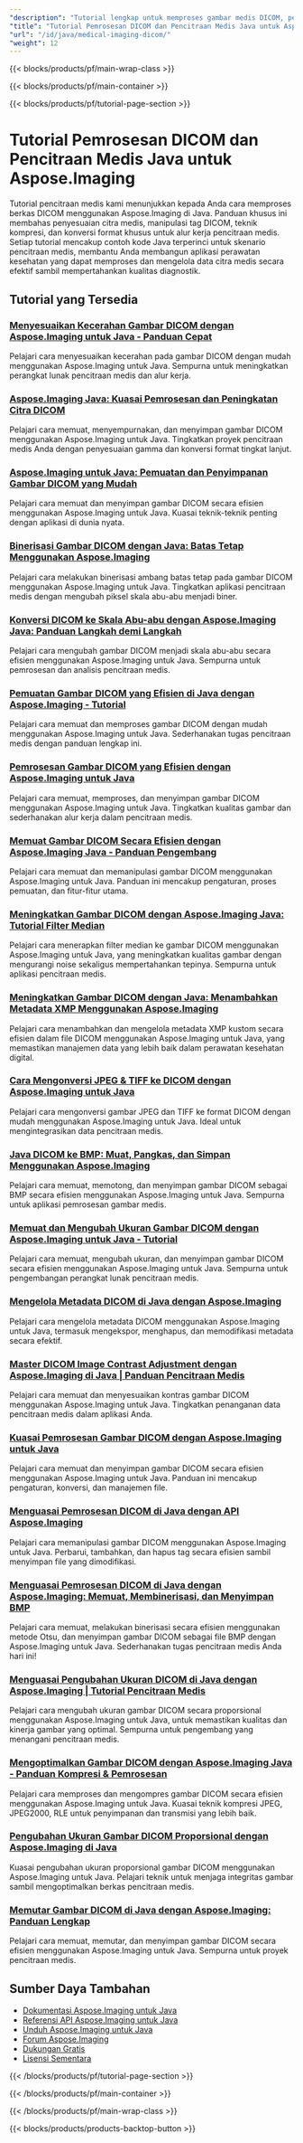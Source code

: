 ```yaml
---
"description": "Tutorial lengkap untuk memproses gambar medis DICOM, penyesuaian, dan operasi pencitraan medis khusus dengan Aspose.Imaging untuk Java."
"title": "Tutorial Pemrosesan DICOM dan Pencitraan Medis Java untuk Aspose.Imaging"
"url": "/id/java/medical-imaging-dicom/"
"weight": 12
---
```


{{< blocks/products/pf/main-wrap-class >}}

{{< blocks/products/pf/main-container >}}

{{< blocks/products/pf/tutorial-page-section >}}
# Tutorial Pemrosesan DICOM dan Pencitraan Medis Java untuk Aspose.Imaging

Tutorial pencitraan medis kami menunjukkan kepada Anda cara memproses berkas DICOM menggunakan Aspose.Imaging di Java. Panduan khusus ini membahas penyesuaian citra medis, manipulasi tag DICOM, teknik kompresi, dan konversi format khusus untuk alur kerja pencitraan medis. Setiap tutorial mencakup contoh kode Java terperinci untuk skenario pencitraan medis, membantu Anda membangun aplikasi perawatan kesehatan yang dapat memproses dan mengelola data citra medis secara efektif sambil mempertahankan kualitas diagnostik.

## Tutorial yang Tersedia

### [Menyesuaikan Kecerahan Gambar DICOM dengan Aspose.Imaging untuk Java - Panduan Cepat](./adjust-dicom-brightness-aspose-imaging-java/)
Pelajari cara menyesuaikan kecerahan pada gambar DICOM dengan mudah menggunakan Aspose.Imaging untuk Java. Sempurna untuk meningkatkan perangkat lunak pencitraan medis dan alur kerja.

### [Aspose.Imaging Java: Kuasai Pemrosesan dan Peningkatan Citra DICOM](./aspose-imaging-java-load-enhance-dicom-images/)
Pelajari cara memuat, menyempurnakan, dan menyimpan gambar DICOM menggunakan Aspose.Imaging untuk Java. Tingkatkan proyek pencitraan medis Anda dengan penyesuaian gamma dan konversi format tingkat lanjut.

### [Aspose.Imaging untuk Java: Pemuatan dan Penyimpanan Gambar DICOM yang Mudah](./aspose-imaging-java-load-save-dicom-images/)
Pelajari cara memuat dan menyimpan gambar DICOM secara efisien menggunakan Aspose.Imaging untuk Java. Kuasai teknik-teknik penting dengan aplikasi di dunia nyata.

### [Binerisasi Gambar DICOM dengan Java: Batas Tetap Menggunakan Aspose.Imaging](./binarize-dicom-images-fixed-threshold-java-aspose-imaging/)
Pelajari cara melakukan binerisasi ambang batas tetap pada gambar DICOM menggunakan Aspose.Imaging untuk Java. Tingkatkan aplikasi pencitraan medis dengan mengubah piksel skala abu-abu menjadi biner.

### [Konversi DICOM ke Skala Abu-abu dengan Aspose.Imaging Java: Panduan Langkah demi Langkah](./dicom-to-grayscale-aspose-imaging-java/)
Pelajari cara mengubah gambar DICOM menjadi skala abu-abu secara efisien menggunakan Aspose.Imaging untuk Java. Sempurna untuk pemrosesan dan analisis pencitraan medis.

### [Pemuatan Gambar DICOM yang Efisien di Java dengan Aspose.Imaging - Tutorial](./master-dicom-image-loading-aspose-imaging-java/)
Pelajari cara memuat dan memproses gambar DICOM dengan mudah menggunakan Aspose.Imaging untuk Java. Sederhanakan tugas pencitraan medis dengan panduan lengkap ini.

### [Pemrosesan Gambar DICOM yang Efisien dengan Aspose.Imaging untuk Java](./master-dicom-processing-aspose-imaging-java/)
Pelajari cara memuat, memproses, dan menyimpan gambar DICOM menggunakan Aspose.Imaging untuk Java. Tingkatkan kualitas gambar dan sederhanakan alur kerja dalam pencitraan medis.

### [Memuat Gambar DICOM Secara Efisien dengan Aspose.Imaging Java - Panduan Pengembang](./load-dicom-images-aspose-imaging-java/)
Pelajari cara memuat dan memanipulasi gambar DICOM menggunakan Aspose.Imaging untuk Java. Panduan ini mencakup pengaturan, proses pemuatan, dan fitur-fitur utama.

### [Meningkatkan Gambar DICOM dengan Aspose.Imaging Java: Tutorial Filter Median](./apply-median-filter-dicom-images-aspose-imaging-java/)
Pelajari cara menerapkan filter median ke gambar DICOM menggunakan Aspose.Imaging untuk Java, yang meningkatkan kualitas gambar dengan mengurangi noise sekaligus mempertahankan tepinya. Sempurna untuk aplikasi pencitraan medis.

### [Meningkatkan Gambar DICOM dengan Java: Menambahkan Metadata XMP Menggunakan Aspose.Imaging](./java-dicom-xmp-metadata-aspose-imaging/)
Pelajari cara menambahkan dan mengelola metadata XMP kustom secara efisien dalam file DICOM menggunakan Aspose.Imaging untuk Java, yang memastikan manajemen data yang lebih baik dalam perawatan kesehatan digital.

### [Cara Mengonversi JPEG & TIFF ke DICOM dengan Aspose.Imaging untuk Java](./convert-jpeg-tiff-to-dicom-aspose-imaging-java/)
Pelajari cara mengonversi gambar JPEG dan TIFF ke format DICOM dengan mudah menggunakan Aspose.Imaging untuk Java. Ideal untuk mengintegrasikan data pencitraan medis.

### [Java DICOM ke BMP: Muat, Pangkas, dan Simpan Menggunakan Aspose.Imaging](./java-dicom-crop-save-bmp-aspose-imaging/)
Pelajari cara memuat, memotong, dan menyimpan gambar DICOM sebagai BMP secara efisien menggunakan Aspose.Imaging untuk Java. Sempurna untuk aplikasi pemrosesan gambar medis.

### [Memuat dan Mengubah Ukuran Gambar DICOM dengan Aspose.Imaging untuk Java - Tutorial](./load-resize-dicom-aspose-imaging-java/)
Pelajari cara memuat, mengubah ukuran, dan menyimpan gambar DICOM secara efisien menggunakan Aspose.Imaging untuk Java. Sempurna untuk pengembangan perangkat lunak pencitraan medis.

### [Mengelola Metadata DICOM di Java dengan Aspose.Imaging](./manage-dicom-metadata-aspose-imaging-java/)
Pelajari cara mengelola metadata DICOM menggunakan Aspose.Imaging untuk Java, termasuk mengekspor, menghapus, dan memodifikasi metadata secara efektif.

### [Master DICOM Image Contrast Adjustment dengan Aspose.Imaging di Java | Panduan Pencitraan Medis](./load-adjust-dicom-image-contrast-aspose-imaging-java/)
Pelajari cara memuat dan menyesuaikan kontras gambar DICOM menggunakan Aspose.Imaging untuk Java. Tingkatkan penanganan data pencitraan medis dalam aplikasi Anda.

### [Kuasai Pemrosesan Gambar DICOM dengan Aspose.Imaging untuk Java](./loading-saving-dicom-images-aspose-imaging-java/)
Pelajari cara memuat dan menyimpan gambar DICOM secara efisien menggunakan Aspose.Imaging untuk Java. Panduan ini mencakup pengaturan, konversi, dan manajemen file.

### [Menguasai Pemrosesan DICOM di Java dengan API Aspose.Imaging](./master-dicom-image-processing-aspose-imaging-java/)
Pelajari cara memanipulasi gambar DICOM menggunakan Aspose.Imaging untuk Java. Perbarui, tambahkan, dan hapus tag secara efisien sambil menyimpan file yang dimodifikasi.

### [Menguasai Pemrosesan DICOM di Java dengan Aspose.Imaging: Memuat, Membinerisasi, dan Menyimpan BMP](./loading-processing-dicom-aspose-imaging-java/)
Pelajari cara memuat, melakukan binerisasi secara efisien menggunakan metode Otsu, dan menyimpan gambar DICOM sebagai file BMP dengan Aspose.Imaging untuk Java. Sederhanakan tugas pencitraan medis Anda hari ini!

### [Menguasai Pengubahan Ukuran DICOM di Java dengan Aspose.Imaging | Tutorial Pencitraan Medis](./master-dicom-resizing-aspose-imaging-java/)
Pelajari cara mengubah ukuran gambar DICOM secara proporsional menggunakan Aspose.Imaging untuk Java, untuk memastikan kualitas dan kinerja gambar yang optimal. Sempurna untuk pengembang yang menangani pencitraan medis.

### [Mengoptimalkan Gambar DICOM dengan Aspose.Imaging Java - Panduan Kompresi & Pemrosesan](./dicom-image-processing-aspose-imaging-java/)
Pelajari cara memproses dan mengompres gambar DICOM secara efisien menggunakan Aspose.Imaging untuk Java. Kuasai teknik kompresi JPEG, JPEG2000, RLE untuk penyimpanan dan transmisi yang lebih baik.

### [Pengubahan Ukuran Gambar DICOM Proporsional dengan Aspose.Imaging di Java](./proportional-dicom-image-resizing-aspose-imaging-java/)
Kuasai pengubahan ukuran proporsional gambar DICOM menggunakan Aspose.Imaging untuk Java. Pelajari teknik untuk menjaga integritas gambar sambil mengoptimalkan berkas pencitraan medis.

### [Memutar Gambar DICOM di Java dengan Aspose.Imaging: Panduan Lengkap](./load-rotate-dicom-images-aspose-imaging-java/)
Pelajari cara memuat, memutar, dan menyimpan gambar DICOM secara efisien menggunakan Aspose.Imaging untuk Java. Sempurna untuk proyek pencitraan medis.

## Sumber Daya Tambahan

- [Dokumentasi Aspose.Imaging untuk Java](https://docs.aspose.com/imaging/java/)
- [Referensi API Aspose.Imaging untuk Java](https://reference.aspose.com/imaging/java/)
- [Unduh Aspose.Imaging untuk Java](https://releases.aspose.com/imaging/java/)
- [Forum Aspose.Imaging](https://forum.aspose.com/c/imaging)
- [Dukungan Gratis](https://forum.aspose.com/)
- [Lisensi Sementara](https://purchase.aspose.com/temporary-license/)

{{< /blocks/products/pf/tutorial-page-section >}}

{{< /blocks/products/pf/main-container >}}

{{< /blocks/products/pf/main-wrap-class >}}

{{< blocks/products/products-backtop-button >}}